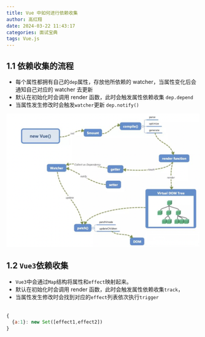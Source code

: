 ```yaml
---
title: Vue 中如何进行依赖收集
author: 高红翔
date: 2024-03-22 11:43:17
categories: 面试宝典
tags: Vue.js
---
```


## 1.1 依赖收集的流程

- 每个属性都拥有自己的`dep`属性，存放他所依赖的 watcher，当属性变化后会通知自己对应的 watcher 去更新
- 默认在初始化时会调用 render 函数，此时会触发属性依赖收集 `dep.depend`
- 当属性发生修改时会触发`watcher`更新 `dep.notify()`

![](https://raw.githubusercontent.com/ghx9908/image-hosting/master/img20240322144336.png)

## 1.2 `Vue3`依赖收集

- `Vue3`中会通过`Map`结构将属性和`effect`映射起来。
- 默认在初始化时会调用 render 函数，此时会触发属性依赖收集`track`，
- 当属性发生修改时会找到对应的`effect`列表依次执行`trigger`

```js

{
  {a:1}: new Set([effect1,effect2])
}
```

